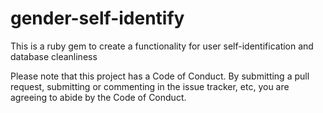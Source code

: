 # gender-self-identify
This is a ruby gem to create a functionality for user self-identification and database cleanliness

Please note that this project has a Code of Conduct. By submitting a pull request, submitting or commenting in the issue tracker, etc, you are agreeing to abide by the Code of Conduct. 


